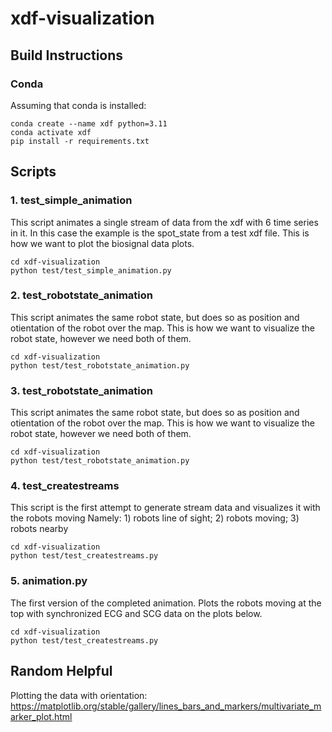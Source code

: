 # xdf-visualization

## Build Instructions

### Conda
Assuming that conda is installed:
```
conda create --name xdf python=3.11
conda activate xdf
pip install -r requirements.txt
```

## Scripts

### 1. test_simple_animation
This script animates a single stream of data from the xdf with 6 time series in it. 
In this case the example is the spot_state from a test xdf file.
This is how we want to plot the biosignal data plots.
``` 
cd xdf-visualization
python test/test_simple_animation.py
```


### 2. test_robotstate_animation
This script animates the same robot state, but does so as position and otientation of the robot over the map.
This is how we want to visualize the robot state, however we need both of them.
``` 
cd xdf-visualization
python test/test_robotstate_animation.py
```

### 3. test_robotstate_animation
This script animates the same robot state, but does so as position and otientation of the robot over the map.
This is how we want to visualize the robot state, however we need both of them.
``` 
cd xdf-visualization
python test/test_robotstate_animation.py
```

### 4. test_createstreams
This script is the first attempt to generate stream data and visualizes it with the robots moving 
Namely: 1) robots line of sight; 2) robots moving; 3) robots nearby 
``` 
cd xdf-visualization
python test/test_createstreams.py
```

### 5. animation.py
The first version of the completed animation. Plots the robots moving at the top with synchronized ECG and SCG data on the plots below.
``` 
cd xdf-visualization
python test/test_createstreams.py
```



## Random Helpful
Plotting the data with orientation:
https://matplotlib.org/stable/gallery/lines_bars_and_markers/multivariate_marker_plot.html